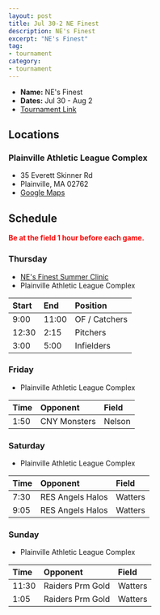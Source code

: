 ```yaml
---
layout: post
title: Jul 30-2 NE Finest
description: NE's Finest
excerpt: "NE's Finest"
tag:
- tournament
category:
- tournament
---
```

* **Name:** NE's Finest
* **Dates:** Jul 30 - Aug 2
* [Tournament Link](https://www.nefinestshowcase.com/showcase-tournament.cfm)

## Locations

### Plainville Athletic League Complex
* 35 Everett Skinner Rd
* Plainville, MA 02762
* [Google Maps](https://goo.gl/maps/wzoKXBdTAmmHkfTEA)

## Schedule
**<span style="color:red">Be at the field 1 hour before each game.</span>**

### Thursday
* [NE's Finest Summer Clinic](https://www.nefinestshowcase.com/summer-exposure-camp2020.cfm)
* Plainville Athletic League Complex

| Start | End    | Position     |
|:---   |:---    |:---          |
|9:00   | 11:00  | OF / Catchers|
|12:30  | 2:15   | Pitchers     |
|3:00   | 5:00   | Infielders   |

### Friday
* Plainville Athletic League Complex

| Time     | Opponent    | Field   |
|:---      |:---         |:---     |
| 1:50    | CNY Monsters    |Nelson   |

### Saturday
* Plainville Athletic League Complex

| Time     | Opponent         | Field   |
|:---      |:---              |:---     |
| 7:30     | RES Angels Halos |Watters  |
| 9:05     | RES Angels Halos |Watters  |


### Sunday
* Plainville Athletic League Complex

| Time     | Opponent         | Field   |
|:---      |:---              |:---     |
| 11:30    | Raiders Prm Gold |Watters  |
| 1:05     | Raiders Prm Gold |Watters  |

